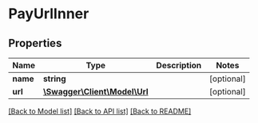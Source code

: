 # PayUrlInner

## Properties
Name | Type | Description | Notes
------------ | ------------- | ------------- | -------------
**name** | **string** |  | [optional] 
**url** | [**\Swagger\Client\Model\Url**](Url.md) |  | [optional] 

[[Back to Model list]](../../README.md#documentation-for-models) [[Back to API list]](../../README.md#documentation-for-api-endpoints) [[Back to README]](../../README.md)

